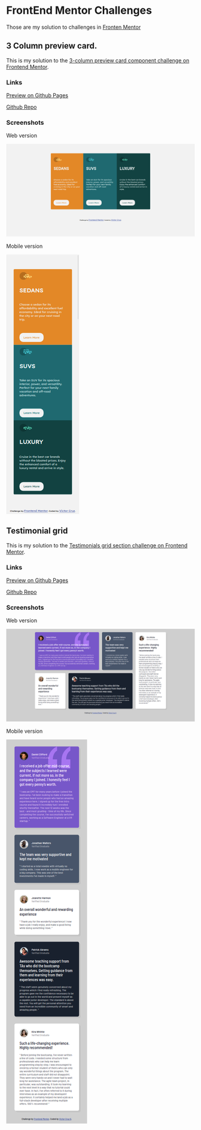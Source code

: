 # FrontEnd Mentor Challenges

Those are my solution to challenges in [Fronten Mentor](https://www.frontendmentor.io/)

## 3 Column preview card.

This is my solution to the [3-column preview card component challenge on Frontend Mentor](https://www.frontendmentor.io/challenges/3column-preview-card-component-pH92eAR2-).

### Links

[Preview on Github Pages](https://vicc30.github.io/frontend-mentor-challenges/3-column-preview-card/)

[Github Repo](https://github.com/vicc30/frontend-mentor-challenges/tree/main/3-column-preview-card)

### Screenshots

Web version

![](./3-column-preview-card/images/3-column%20preview%20card%20component%20.png)

Mobile version

![](./3-column-preview-card/images/3-column-preview-card-component-mobile.png)

## Testimonial grid

This is my solution to the [Testimonials grid section challenge on Frontend Mentor](https://www.frontendmentor.io/challenges/testimonials-grid-section-Nnw6J7Un7).

### Links

[Preview on Github Pages](https://vicc30.github.io/frontend-mentor-challenges/3-column-preview-card/)

[Github Repo](https://github.com/vicc30/frontend-mentor-challenges/tree/main/3-column-preview-card)

### Screenshots

Web version

![](testimonials-grid-section/images/screenshot-large.jpg)

Mobile version

![](testimonials-grid-section/images/screenshot-mobile.png)
